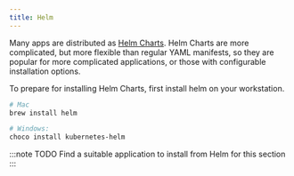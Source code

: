 ```yaml
---
title: Helm
---
```


Many apps are distributed as [Helm Charts](https://helm.sh/).  Helm
Charts are more complicated, but more flexible than regular YAML
manifests, so they are popular for more complicated applications, or
those with configurable installation options.

To prepare for installing Helm Charts, first install helm on your
workstation.

```sh
# Mac
brew install helm

# Windows:
choco install kubernetes-helm
```

:::note TODO
Find a suitable application to install from Helm for this section
:::
